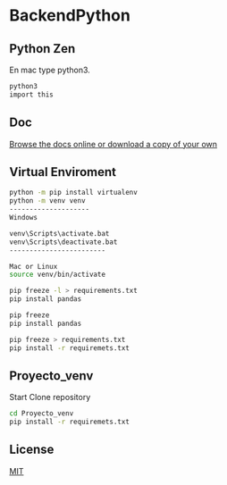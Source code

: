 # BackendPython

## Python Zen

En mac type python3.

```bash
python3
import this
```

## Doc
[Browse the docs online or download a copy of your own](https://www.python.org/doc/)

## Virtual Enviroment
```bash
python -m pip install virtualenv
python -m venv venv
--------------------
Windows

venv\Scripts\activate.bat
venv\Scripts\deactivate.bat
------------------------

Mac or Linux
source venv/bin/activate

pip freeze -l > requirements.txt
pip install pandas

pip freeze
pip install pandas

pip freeze > requirements.txt
pip install -r requiremets.txt
```

## Proyecto_venv

Start
Clone repository
```bash
cd Proyecto_venv
pip install -r requiremets.txt

```


## License
[MIT](https://choosealicense.com/licenses/mit/)